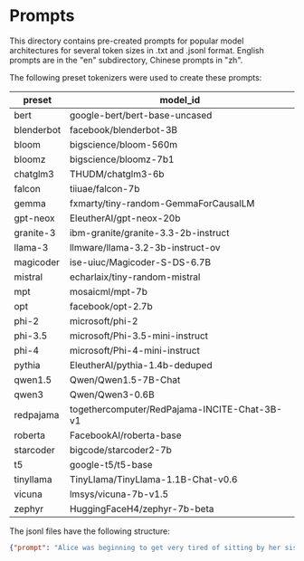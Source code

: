 # Prompts

This directory contains pre-created prompts for popular model architectures for several token sizes in .txt and .jsonl format.
English prompts are in the "en" subdirectory, Chinese prompts in "zh".

The following preset tokenizers were used to create these prompts:

| preset     | model_id
|------------|----------------------------------------------|
| bert       | google-bert/bert-base-uncased                |
| blenderbot | facebook/blenderbot-3B                       |
| bloom      | bigscience/bloom-560m                        |
| bloomz     | bigscience/bloomz-7b1                        |
| chatglm3   | THUDM/chatglm3-6b                            |
| falcon     | tiiuae/falcon-7b                             |
| gemma      | fxmarty/tiny-random-GemmaForCausalLM         |
| gpt-neox   | EleutherAI/gpt-neox-20b                      |
| granite-3  | ibm-granite/granite-3.3-2b-instruct          |
| llama-3    | llmware/llama-3.2-3b-instruct-ov             |
| magicoder  | ise-uiuc/Magicoder-S-DS-6.7B                 |
| mistral    | echarlaix/tiny-random-mistral                |
| mpt        | mosaicml/mpt-7b                              |
| opt        | facebook/opt-2.7b                            |
| phi-2      | microsoft/phi-2                              |
| phi-3.5    | microsoft/Phi-3.5-mini-instruct              |
| phi-4      | microsoft/Phi-4-mini-instruct                |
| pythia     | EleutherAI/pythia-1.4b-deduped               |
| qwen1.5    | Qwen/Qwen1.5-7B-Chat                         |
| qwen3      | Qwen/Qwen3-0.6B                              |
| redpajama  | togethercomputer/RedPajama-INCITE-Chat-3B-v1 |
| roberta    | FacebookAI/roberta-base                      |
| starcoder  | bigcode/starcoder2-7b                        |
| t5         | google-t5/t5-base                            |
| tinyllama  | TinyLlama/TinyLlama-1.1B-Chat-v0.6           |
| vicuna     | lmsys/vicuna-7b-v1.5                         |
| zephyr     | HuggingFaceH4/zephyr-7b-beta                 |


The jsonl files have the following structure:

```json
{"prompt": "Alice was beginning to get very tired of sitting by her sister on the bank,", "model_id": "tiiuae/falcon-7b", "token_size": 16}
```
